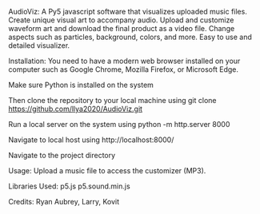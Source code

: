 AudioViz: 
A Py5 javascript software that visualizes uploaded music files. Create unique visual art to accompany audio. Upload and customize waveform art and download the final product as a video file. Change aspects such as particles, background, colors, and more. Easy to use and detailed visualizer.

Installation: 
You need to have a modern web browser installed on your computer such as Google Chrome, Mozilla Firefox, or Microsoft Edge.

Make sure Python is installed on the system

Then clone the repository to your local machine using git clone https://github.com/llya2020/AudioViz.git

Run a local server on the system using python -m http.server 8000	

Navigate to local host using http://localhost:8000/	

Navigate to the project directory

Usage: 
Upload a music file to access the customizer (MP3). 

Libraries Used: 
p5.js
p5.sound.min.js

Credits: 
Ryan Aubrey, Larry, Kovit
